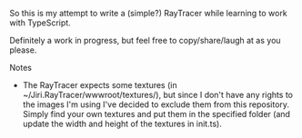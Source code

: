 So this is my attempt to write a (simple?) RayTracer while learning to work with TypeScript.

Definitely a work in progress, but feel free to copy/share/laugh at as you please.

Notes

* The RayTracer expects some textures (in ~/Jiri.RayTracer/wwwroot/textures/), but since I don't have any rights to the images I'm using I've decided to exclude them from this repository. Simply find your own textures and put them in the specified folder (and update the width and height of the textures in init.ts).